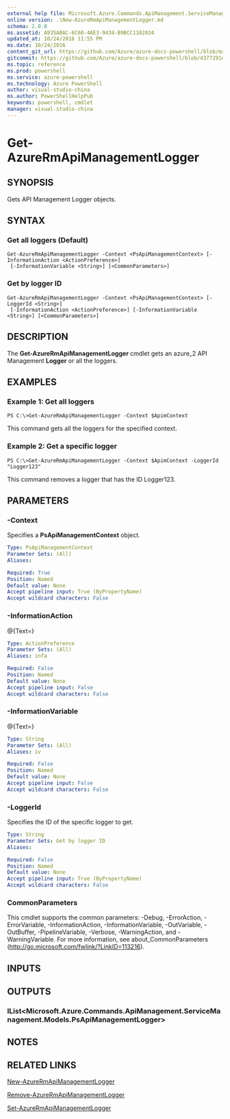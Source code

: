 ```yaml
---
external help file: Microsoft.Azure.Commands.ApiManagement.ServiceManagement.dll-Help.xml
online version: .\New-AzureRmApiManagementLogger.md
schema: 2.0.0
ms.assetid: A935ABAC-6C60-4AE3-9434-B9BCC1182A34
updated_at: 10/24/2016 11:55 PM
ms.date: 10/24/2016
content_git_url: https://github.com/Azure/azure-docs-powershell/blob/master/azureps-cmdlets-docs/ResourceManager/Microsoft.Azure.Commands.ApiManagement.ServiceManagement/v1.1.4/Get-AzureRmApiManagementLogger.md
gitcommit: https://github.com/Azure/azure-docs-powershell/blob/4377291ee360e58e2c1c5d644155daf6a0279055/azureps-cmdlets-docs/ResourceManager/Microsoft.Azure.Commands.ApiManagement.ServiceManagement/v1.1.4/Get-AzureRmApiManagementLogger.md
ms.topic: reference
ms.prod: powershell
ms.service: azure-powershell
ms.technology: Azure PowerShell
author: visual-studio-china
ms.author: PowerShellHelpPub
keywords: powershell, cmdlet
manager: visual-studio-china
---
```


# Get-AzureRmApiManagementLogger

## SYNOPSIS
Gets API Management Logger objects.

## SYNTAX

### Get all loggers (Default)
```
Get-AzureRmApiManagementLogger -Context <PsApiManagementContext> [-InformationAction <ActionPreference>]
 [-InformationVariable <String>] [<CommonParameters>]
```

### Get by logger ID
```
Get-AzureRmApiManagementLogger -Context <PsApiManagementContext> [-LoggerId <String>]
 [-InformationAction <ActionPreference>] [-InformationVariable <String>] [<CommonParameters>]
```

## DESCRIPTION
The **Get-AzureRmApiManagementLogger** cmdlet gets an azure_2 API Management **Logger** or all the loggers.

## EXAMPLES

### Example 1: Get all loggers
```
PS C:\>Get-AzureRmApiManagementLogger -Context $ApimContext
```

This command gets all the loggers for the specified context.

### Example 2: Get a specific logger
```
PS C:\>Get-AzureRmApiManagementLogger -Context $ApimContext -LoggerId "Logger123"
```

This command removes a logger that has the ID Logger123.

## PARAMETERS

### -Context
Specifies a **PsApiManagementContext** object.

```yaml
Type: PsApiManagementContext
Parameter Sets: (All)
Aliases: 

Required: True
Position: Named
Default value: None
Accept pipeline input: True (ByPropertyName)
Accept wildcard characters: False
```

### -InformationAction
@{Text=}

```yaml
Type: ActionPreference
Parameter Sets: (All)
Aliases: infa

Required: False
Position: Named
Default value: None
Accept pipeline input: False
Accept wildcard characters: False
```

### -InformationVariable
@{Text=}

```yaml
Type: String
Parameter Sets: (All)
Aliases: iv

Required: False
Position: Named
Default value: None
Accept pipeline input: False
Accept wildcard characters: False
```

### -LoggerId
Specifies the ID of the specific logger to get.

```yaml
Type: String
Parameter Sets: Get by logger ID
Aliases: 

Required: False
Position: Named
Default value: None
Accept pipeline input: True (ByPropertyName)
Accept wildcard characters: False
```

### CommonParameters
This cmdlet supports the common parameters: -Debug, -ErrorAction, -ErrorVariable, -InformationAction, -InformationVariable, -OutVariable, -OutBuffer, -PipelineVariable, -Verbose, -WarningAction, and -WarningVariable. For more information, see about_CommonParameters (http://go.microsoft.com/fwlink/?LinkID=113216).

## INPUTS

## OUTPUTS

### IList<Microsoft.Azure.Commands.ApiManagement.ServiceManagement.Models.PsApiManagementLogger>

## NOTES

## RELATED LINKS

[New-AzureRmApiManagementLogger](xref:ResourceManager/Microsoft.Azure.Commands.ApiManagement.ServiceManagement/v1.1.4/New-AzureRmApiManagementLogger.md)

[Remove-AzureRmApiManagementLogger](xref:ResourceManager/Microsoft.Azure.Commands.ApiManagement.ServiceManagement/v1.1.4/Remove-AzureRmApiManagementLogger.md)

[Set-AzureRmApiManagementLogger](xref:ResourceManager/Microsoft.Azure.Commands.ApiManagement.ServiceManagement/v1.1.4/Set-AzureRmApiManagementLogger.md)


